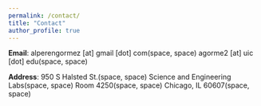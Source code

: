 ```yaml
---
permalink: /contact/
title: "Contact"
author_profile: true
---
```


**Email**:  alperengormez [at] gmail [dot] com(space, space)
         agorme2 [at] uic [dot] edu(space, space)

**Address**: 950 S Halsted St.(space, space)
         Science and Engineering Labs(space, space)
		 Room 4250(space, space)
		 Chicago, IL 60607(space, space)


